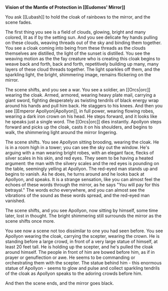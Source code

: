 **Vision of the Mantle of Protection in [[Eudomes' Mirror]]**

You ask [[Lubash]] to hold the cloak of rainbows to the mirror, and the scene fades. 

The first thing you see is a field of clouds, glowing, bright and many colored, lit as if by the setting sun. And you see delicate fey hands  pulling on these clouds, weaving threads out of the sky and binding them together. You see a  cloak coming into being from these threads as the clouds themselves are distilled, the light of the sunset is distilled. You see the weaving motion as the the fay creature who is creating this cloak begins to weave back and forth, back and forth, repetitively building up many, many layers of these cloud threads together. The light sparkles off them, and the sparkling light, the bright, shimmering image, remains flickering on the mirror.

The scene shifts, and you see a war. You see a soldier, an [[Orcs|orc]] wearing the cloak. Armed, armored, wearing heavy plate mail, carrying a giant sword, fighting desperately as twisting tendrils of black energy wrap around his hands and pull him back. He staggers to his knees. And then you see [[Emperor Apollyon|Apollyon]], in full power, wearing  flowing robes, wearing a dark iron crown on his head. He steps forward, and it looks like he speaks just a single word. The [[Orcs|orc]] dies instantly. Apollyon steps forward and picks up the cloak, casts it on his shoulders, and begins to walk, the shimmering light around the mirror lingering.

The scene shifts. You see Apollyon sitting brooding, wearing the cloak. He is in a room high in a tower; you can see the sky out the window. He's arguing with a man wearing bright robes, with an elegant face, flecks of silver scales in his skin, and red eyes. They seem to be having a heated argument: the man with the silvery scales and the red eyes is pounding on the table, seemingly yelling at Apollyon. The red-eyed man stands up and begins to vanish. As he does, he turns around and he looks back at Apollyon, and speaks. It is a strange sensation, like you can almost feel the echoes of these words through the mirror, as he says "You will pay for this betrayal." The words echo everywhere, and you can almost see the vibrations of the sound as these words spread, and the red-eyed man vanished. 

The scene shifts, and you see Apollyon, now sitting by himself, some time later, lost in thought. The bright shimmering still surrounds the mirror as the scene shifts once more.

You see now a scene not too dissimilar to one you had seen before.  You see Apollyon wearing the cloak, carrying the scepter, wearing the crown. He is standing before a large crowd, in front of a very large statue of himself, at least 20 feet tall. He is holding up the scepter, and he's pulled the cloak around himself. The people in front of him are bowed before him, as if in prayer or genuflection or awe. He seems to be commanding or orchestrating them with the scepter. The statue behind him - this enormous statue of Apollyon - seems to glow and pulse and collect sparkling tendrils of the cloak as Apollyon speaks to the adoring crowds before him. 

And then the scene ends, and the mirror goes black.